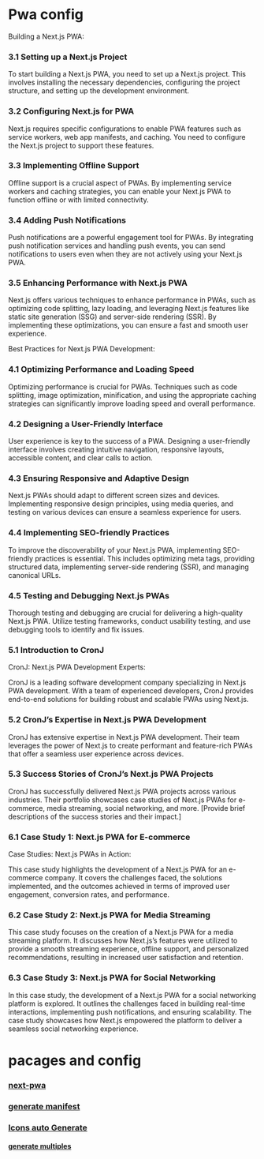 # Pwa config


Building a Next.js PWA:
### 3.1 Setting up a Next.js Project

To start building a Next.js PWA, you need to set up a Next.js project. This involves installing the necessary dependencies, configuring the project structure, and setting up the development environment.

### 3.2 Configuring Next.js for PWA

Next.js requires specific configurations to enable PWA features such as service workers, web app manifests, and caching. You need to configure the Next.js project to support these features.

### 3.3 Implementing Offline Support

Offline support is a crucial aspect of PWAs. By implementing service workers and caching strategies, you can enable your Next.js PWA to function offline or with limited connectivity.

### 3.4 Adding Push Notifications

Push notifications are a powerful engagement tool for PWAs. By integrating push notification services and handling push events, you can send notifications to users even when they are not actively using your Next.js PWA.

### 3.5 Enhancing Performance with Next.js PWA

Next.js offers various techniques to enhance performance in PWAs, such as optimizing code splitting, lazy loading, and leveraging Next.js features like static site generation (SSG) and server-side rendering (SSR). By implementing these optimizations, you can ensure a fast and smooth user experience.

Best Practices for Next.js PWA Development:
### 4.1 Optimizing Performance and Loading Speed

Optimizing performance is crucial for PWAs. Techniques such as code splitting, image optimization, minification, and using the appropriate caching strategies can significantly improve loading speed and overall performance.

### 4.2 Designing a User-Friendly Interface

User experience is key to the success of a PWA. Designing a user-friendly interface involves creating intuitive navigation, responsive layouts, accessible content, and clear calls to action.

### 4.3 Ensuring Responsive and Adaptive Design

Next.js PWAs should adapt to different screen sizes and devices. Implementing responsive design principles, using media queries, and testing on various devices can ensure a seamless experience for users.

### 4.4 Implementing SEO-friendly Practices

To improve the discoverability of your Next.js PWA, implementing SEO-friendly practices is essential. This includes optimizing meta tags, providing structured data, implementing server-side rendering (SSR), and managing canonical URLs.

### 4.5 Testing and Debugging Next.js PWAs

Thorough testing and debugging are crucial for delivering a high-quality Next.js PWA. Utilize testing frameworks, conduct usability testing, and use debugging tools to identify and fix issues.

### 5.1 Introduction to CronJ
CronJ: Next.js PWA Development Experts:

CronJ is a leading software development company specializing in Next.js PWA development. With a team of experienced developers, CronJ provides end-to-end solutions for building robust and scalable PWAs using Next.js.

### 5.2 CronJ’s Expertise in Next.js PWA Development

CronJ has extensive expertise in Next.js PWA development. Their team leverages the power of Next.js to create performant and feature-rich PWAs that offer a seamless user experience across devices.

### 5.3 Success Stories of CronJ’s Next.js PWA Projects

CronJ has successfully delivered Next.js PWA projects across various industries. Their portfolio showcases case studies of Next.js PWAs for e-commerce, media streaming, social networking, and more. [Provide brief descriptions of the success stories and their impact.]

### 6.1 Case Study 1: Next.js PWA for E-commerce
Case Studies: Next.js PWAs in Action:

This case study highlights the development of a Next.js PWA for an e-commerce company. It covers the challenges faced, the solutions implemented, and the outcomes achieved in terms of improved user engagement, conversion rates, and performance.

### 6.2 Case Study 2: Next.js PWA for Media Streaming

This case study focuses on the creation of a Next.js PWA for a media streaming platform. It discusses how Next.js’s features were utilized to provide a smooth streaming experience, offline support, and personalized recommendations, resulting in increased user satisfaction and retention.

### 6.3 Case Study 3: Next.js PWA for Social Networking

In this case study, the development of a Next.js PWA for a social networking platform is explored. It outlines the challenges faced in building real-time interactions, implementing push notifications, and ensuring scalability. The case study showcases how Next.js empowered the platform to deliver a seamless social networking experience.

# pacages and config

### [next-pwa](https://www.npmjs.com/package/next-pwa)


### [generate manifest](https://nextjs.org/docs/app/api-reference/file-conventions/metadata/manifest)

### [Icons auto Generate](https://nextjs.org/docs/app/api-reference/file-conventions/metadata/app-icons)
#### [generate multiples](https://nextjs.org/docs/app/api-reference/functions/generate-image-metadata)
